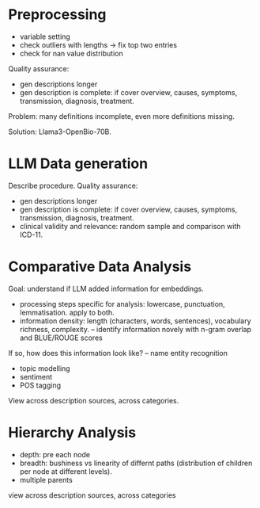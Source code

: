 # Preprocessing
- variable setting
- check outliers with lengths -> fix top two entries
- check for nan value distribution

Quality assurance:
- gen descriptions longer
- gen description is complete: if cover overview, causes, symptoms, transmission, diagnosis, treatment.

Problem: many definitions incomplete, even more definitions missing.

Solution: Llama3-OpenBio-70B.

# LLM Data generation
Describe procedure.
Quality assurance:
- gen descriptions longer
- gen description is complete: if cover overview, causes, symptoms, transmission, diagnosis, treatment.
- clinical validity and relevance: random sample and comparison with ICD-11.

# Comparative Data Analysis 
Goal: understand if LLM added information for embeddings.
- processing steps specific for analysis: lowercase, punctuation, lemmatisation. apply to both.
- information density: length (characters, words, sentences), vocabulary richness, complexity.
– identify information novely with n-gram overlap and BLUE/ROUGE scores 

If so, how does this information look like?
– name entity recognition
- topic modelling
- sentiment
- POS tagging

View across description sources, across categories.

# Hierarchy Analysis
- depth: pre each node
- breadth: bushiness vs linearity of differnt paths (distribution of children per node at different levels).
- multiple parents 

view across description sources, across categories



